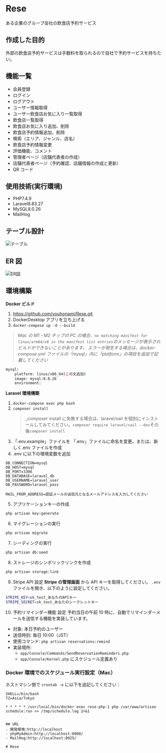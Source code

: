 # Rese

ある企業のグループ会社の飲食店予約サービス

## 作成した目的

外部の飲食店予約サービスは手数料を取られるので自社で予約サービスを持ちたい。

## 機能一覧

- 会員登録
- ログイン
- ログアウト
- ユーザー情報取得
- ユーザー飲食店お気に入り一覧取得
- 飲食店一覧取得
- 飲食店お気に入り追加、削除
- 飲食店予約情報追加、削除
- 検索（エリア、ジャンル、店名）
- 飲食店予約情報変更
- 評価機能、コメント
- 管理者ページ（店舗代表者の作成）
- 店舗代表者ページ（予約確認、店舗情報の作成と更新）
- QR コード

## 使用技術(実行環境)

- PHP7.4.9
- Laravel8.83.27
- MySQL8.0.26
- MailHog

## テーブル設計

![テーブル](table.drawio.png)

## ER 図

![ER図](er.drawio.png)

## 環境構築

**Docker ビルド**

1. https://github.com/youhonami/Rese.git
2. DockerDesktop アプリを立ち上げる
3. `docker-compose up -d --build`

> _Mac の M1・M2 チップの PC の場合、`no matching manifest for linux/arm64/v8 in the manifest list entries`のメッセージが表示されビルドができないことがあります。
> エラーが発生する場合は、docker-compose.yml ファイルの「mysql」内に「platform」の項目を追加で記載してください_

```bash
mysql:
    platform: linux/x86_64(この文追加)
    image: mysql:8.0.26
    environment:
```

**Laravel 環境構築**

1. `docker-compose exec php bash`
2. `composer install`
   > \_composer install に失敗する場合は、laravel/sail を個別にインストールしてみてください。`composer require laravel/sail --dev`その後`composer install`
3. 「.env.example」ファイルを 「.env」ファイルに命名を変更。または、新しく.env ファイルを作成
4. .env に以下の環境変数を追加

```
DB_CONNECTION=mysql
DB_HOST=mysql
DB_PORT=3306
DB_DATABASE=laravel_db
DB_USERNAME=laravel_user
DB_PASSWORD=laravel_pass

MAIL_FROM_ADDRESS=認証メールの送信元となるメールアドレスを入力してください
```

5. アプリケーションキーの作成

```bash
php artisan key:generate
```

6. マイグレーションの実行

```bash
php artisan migrate
```

7. シーディングの実行

```bash
php artisan db:seed
```

8. ストレージのシンボリックリンクを作成

```bash
php artisan storage:link
```

9. Stripe API 設定
   **Stripe の管理画面** から API キーを取得してください。
   `.env` ファイルを開き、以下のように設定してください。

```bash
STRIPE_KEY=sk_test_あなたのAPIキー
STRIPE_SECRET=sk_test_あなたのシークレットキー
```

10. 予約リマインダー機能 設定
    予約当日の午前 10 時に、自動でリマインダーメールを送信する機能を実装しています。

- 対象: 本日予約のユーザー
- 送信時刻: 毎日 10:00（JST）
- 使用コマンド: `php artisan reservations:remind`
- 実装場所:
  - `app/Console/Commands/SendReservationReminders.php`
  - `app/Console/Kernel.php` にスケジュール定義あり

### Docker 環境でのスケジュール実行設定（Mac）

ホストマシン側で `crontab -e` に以下を追記してください：

```crontab
SHELL=/bin/bash
TZ=Asia/Tokyo

* * * * * /usr/local/bin/docker exec rese-php-1 php /var/www/artisan schedule:run >> /tmp/schedule.log 2>&1


## URL
- 開発環境:http://localhost
- phpMyAdmin:http://localhost:8080/
- MailHog:http://localhost:8025/

# Rese
```
